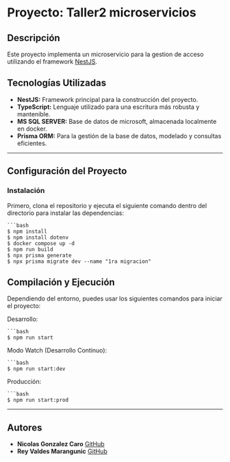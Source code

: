 # Proyecto: Taller2 microservicios

## Descripción
Este proyecto implementa un microservicio para la gestion de acceso utilizando el framework [NestJS](https://github.com/nestjs/nest). 



## Tecnologías Utilizadas
- **NestJS:** Framework principal para la construcción del proyecto.
- **TypeScript:** Lenguaje utilizado para una escritura más robusta y mantenible.
- **MS SQL SERVER:** Base de datos de microsoft, almacenada localmente en docker.
- **Prisma ORM:** Para la gestión de la base de datos, modelado y consultas eficientes.

---

## Configuración del Proyecto

### Instalación
Primero, clona el repositorio y ejecuta el siguiente comando dentro del directorio para instalar las dependencias:

    ```bash
    $ npm install
    $ npm install dotenv
    $ docker compose up -d
    $ npm run build
    $ npx prisma generate
    $ npx prisma migrate dev --name "1ra migracion"

## Compilación y Ejecución

Dependiendo del entorno, puedes usar los siguientes comandos para iniciar el proyecto:

Desarrollo: 

    ```bash 
    $ npm run start

Modo Watch (Desarrollo Continuo):

    ```bash 
    $ npm run start:dev

Producción:

    ```bash 
    $ npm run start:prod
---
## Autores

- **Nicolas Gonzalez Caro** [GitHub](https://github.com/teitonOrange)
- **Rey Valdes Marangunic** [GitHub](https://github.com/rexwar)

